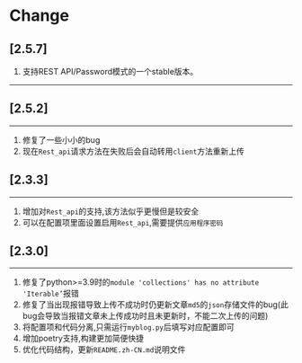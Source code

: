 # Change

## [2.5.7]

1. 支持REST API/Password模式的一个stable版本。

___

## [2.5.2]
___

1. 修复了一些小小的bug
2. 现在`Rest_api`请求方法在失败后会自动转用`client`方法重新上传

## [2.3.3]
___

1. 增加对`Rest_api`的支持,该方法似乎更慢但是较安全
2. 可以在配置项里面设置启用`Rest_api`,需要提供`应用程序密码`
## [2.3.0]
___

1. 修复了python>=3.9时的`module 'collections' has no attribute 'Iterable’`报错
2. 修复了当出现报错导致上传不成功时仍更新文章`md5`的`json`存储文件的bug(此bug会导致当报错文章未上传成功时且未更新时，不能二次上传的问题)
3. 将配置项和代码分离,只需运行`myblog.py`后填写对应配置即可
4. 增加poetry支持,构建更加简便快捷
5. 优化代码结构，更新`README.zh-CN.md`说明文件